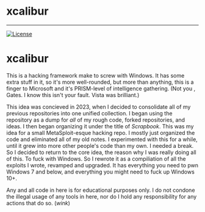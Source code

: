 # xcalibur
----
[![License](https://img.shields.io/badge/license-The_Unlicense-red.svg)](https://unlicense.org/)

# xcalibur
This is a hacking framework make to screw with Windows. It has some extra stuff in it, so it's more well-rounded, but more than anything, this is a finger to Microsoft and it's PRISM-level of intelligence gathering. (Not you , Gates. I know this isn't your fault. Vista was brilliant.)

This idea was concieved in 2023, when I decided to consolidate all of my previous repositories into one unified collection. I began using the repository as a dump for *all* of my rough code, forked repositories, and ideas. I then began organizing it under the title of *Scrapbook*. This was my idea for a small MetaSploit-esque hacking repo. I mostly just organized the code and eliminated all of my old notes. I experimented with this for a while, until it grew into more other people's code than my own. I needed a break. So I decided to return to the core idea, the reason why I was really doing all of this. To fuck with Windows. So I rewrote it as a compiliation of all the exploits I wrote, revamped and upgraded. It has everything you need to pwn Windows 7 and below, and everything you might need to fuck up Windows 10+.

Any and all code in here is for educational purposes only. I do not condone the illegal usage of any tools in here, nor do I hold any responsibility for any actions that do so. (*wink*)
